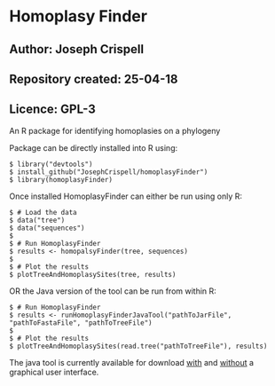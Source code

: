 # Homoplasy Finder
## Author: Joseph Crispell
## Repository created: 25-04-18
## Licence: GPL-3
An R package for identifying homoplasies on a phylogeny

Package can be directly installed into R using:
```
$ library("devtools")
$ install_github("JosephCrispell/homoplasyFinder")
$ library(homoplasyFinder)
```

Once installed HomoplasyFinder can either be run using only R:
```
$ # Load the data
$ data("tree")
$ data("sequences")
$
$ # Run HomoplasyFinder
$ results <- homopalsyFinder(tree, sequences)
$
$ # Plot the results
$ plotTreeAndHomoplasySites(tree, results)
```
OR the Java version of the tool can be run from within R:
```
$ # Run HomoplasyFinder
$ results <- runHomoplasyFinderJavaTool("pathToJarFile", "pathToFastaFile", "pathToTreeFile")
$
$ # Plot the results
$ plotTreeAndHomoplasySites(read.tree("pathToTreeFile"), results)
```
The java tool is currently available for download [with](https://github.com/JosephCrispell/Java/blob/master/ExecutableJarFiles/HomoplasyFinder_v1.jar) and [without](https://github.com/JosephCrispell/Java/blob/master/ExecutableJarFiles/HomoplasyFinder_25-04-18.jar) a graphical user interface.
